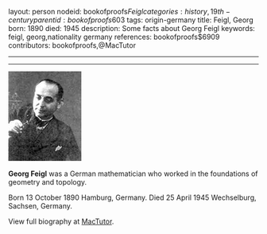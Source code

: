 layout: person
nodeid: bookofproofs$Feigl
categories: history,19th-century
parentid: bookofproofs$603
tags: origin-germany
title: Feigl, Georg
born: 1890
died: 1945
description: Some facts about Georg Feigl
keywords: feigl, georg,nationality germany
references: bookofproofs$6909
contributors: bookofproofs,@MacTutor

---


---

![Feigl.jpg](https://github.com/bookofproofs/bookofproofs.github.io/blob/main/_sources/_assets/images/portraits/Feigl.jpg?raw=true)

**Georg Feigl** was a German mathematician who worked in the foundations of geometry and topology.

Born 13 October 1890 Hamburg, Germany. Died 25 April 1945 Wechselburg, Sachsen, Germany.


View full biography at [MacTutor](https://mathshistory.st-andrews.ac.uk/Biographies/Feigl/).